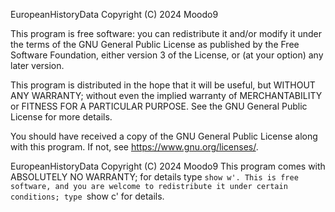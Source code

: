 EuropeanHistoryData 
Copyright (C) 2024  Moodo9

This program is free software: you can redistribute it and/or modify
it under the terms of the GNU General Public License as published by
the Free Software Foundation, either version 3 of the License, or
(at your option) any later version.

This program is distributed in the hope that it will be useful,
but WITHOUT ANY WARRANTY; without even the implied warranty of
MERCHANTABILITY or FITNESS FOR A PARTICULAR PURPOSE.  See the
GNU General Public License for more details.

You should have received a copy of the GNU General Public License
along with this program.  If not, see <https://www.gnu.org/licenses/>.

EuropeanHistoryData  Copyright (C) 2024  Moodo9
This program comes with ABSOLUTELY NO WARRANTY; for details type `show w'.
This is free software, and you are welcome to redistribute it
under certain conditions; type `show c' for details.
